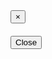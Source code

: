 <div class="modal fade" id="myModal" tabindex="-1" role="dialog" aria-labelledby="myModalLabel">
<div class="modal-dialog" role="document">
	<div class="modal-content">
		<div class="modal-header">
			<button type="button" class="close" data-dismiss="modal" aria-label="Close"><span aria-hidden="true">×</span></button>
			<h4 class="modal-title" id="myModalLabel"></h4>
		</div>
		<div class="modal-body" id="modelbody">
		</div>
		<div class="modal-footer">
			<button type="button" class="btn btn-primary" data-dismiss="modal">Close</button>
		</div>
	</div>
</div>

<script type="text/javascript">
$(document).ready((function ()
{
  $("#leads_table").DataTable(
  {
    lengthMenu: [
      [10, 25, 100, 500, -1],
      [10, 25, 100, 500, "All"]
    ],
    iDisplayLength: 1e3,
    aaSorting: []
  })
})),
